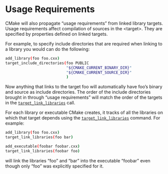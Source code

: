 # Usage Requirements
CMake will also propagate “usage requirements” from linked library targets. Usage requirements affect compilation of sources in the \<target\>. They are specified by properties defined on linked targets.

For example, to specify include directories that are required when linking to a library you would can do the following:
```sh
add_library(foo foo.cxx)
target_include_directories(foo PUBLIC
                           "${CMAKE_CURRENT_BINARY_DIR}"
                           "${CMAKE_CURRENT_SOURCE_DIR}"
                           )
```

Now anything that links to the target foo will automatically have foo’s binary and source as include directories. The order of the include directories brought in through “usage requirements” will match the order of the targets in the [`target_link_libraries`](https://cmake.org/cmake/help/latest/command/target_link_libraries.html#command:target_link_libraries) call.

For each library or executable CMake creates, it tracks of all the libraries on which that target depends using the [`target_link_libraries`](https://cmake.org/cmake/help/latest/command/target_link_libraries.html#command:target_link_libraries) command. For example:
```sh
add_library(foo foo.cxx)
target_link_libraries(foo bar)

add_executable(foobar foobar.cxx)
target_link_libraries(foobar foo)
```

will link the libraries “foo” and “bar” into the executable “foobar” even though only “foo” was explicitly specified for it.
